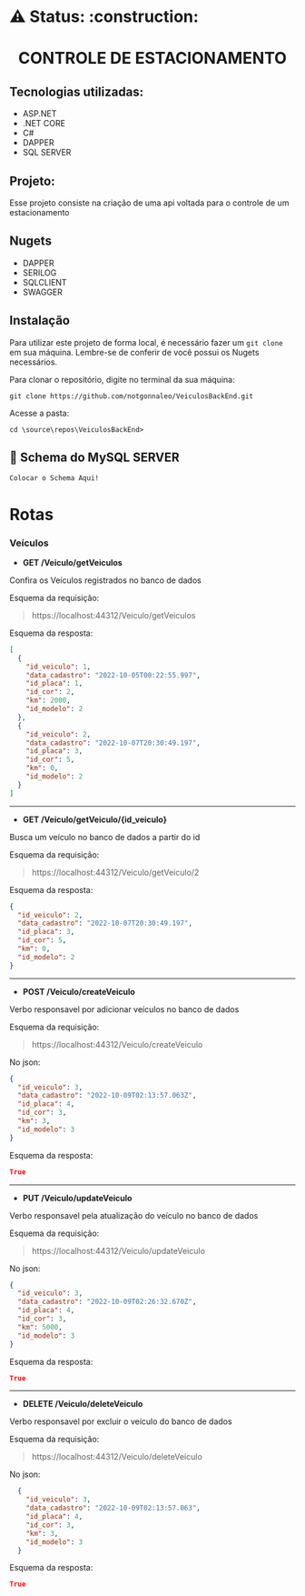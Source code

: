 <h1> ⚠️ Status: :construction: </h1>

<h1 align="center">CONTROLE DE ESTACIONAMENTO </h1>

## Tecnologias utilizadas:

- ASP.NET
- .NET CORE
- C#
- DAPPER
- SQL SERVER

## Projeto:

Esse projeto consiste na criação de uma api voltada para o controle de um estacionamento 

## Nugets

- DAPPER
- SERILOG
- SQLCLIENT
- SWAGGER

## Instalação

Para utilizar este projeto de forma local, é necessário fazer um
`git clone` em sua máquina. Lembre-se de conferir de você possui os Nugets necessários.

Para clonar o repositório, digite no terminal da sua máquina:

```
git clone https://github.com/notgonnaleo/VeiculosBackEnd.git
```

Acesse a pasta:
```
cd \source\repos\VeiculosBackEnd>
```

## 💾 Schema do MySQL SERVER
```
Colocar o Schema Aqui!
```

# Rotas

### Veículos

- **GET /Veiculo/getVeiculos**

Confira os Veículos registrados no banco de dados

Esquema da requisição:

>https://localhost:44312/Veiculo/getVeiculos

Esquema da resposta:

```json
[
  {
    "id_veiculo": 1,
    "data_cadastro": "2022-10-05T00:22:55.997",
    "id_placa": 1,
    "id_cor": 2,
    "km": 2000,
    "id_modelo": 2
  },
  {
    "id_veiculo": 2,
    "data_cadastro": "2022-10-07T20:30:49.197",
    "id_placa": 3,
    "id_cor": 5,
    "km": 0,
    "id_modelo": 2
  }
]
```
---
- **GET /Veiculo/getVeiculo/{id_veiculo}**

Busca um veículo no banco de dados a partir do id

Esquema da requisição:

>https://localhost:44312/Veiculo/getVeiculo/2

Esquema da resposta:

```json
{
  "id_veiculo": 2,
  "data_cadastro": "2022-10-07T20:30:49.197",
  "id_placa": 3,
  "id_cor": 5,
  "km": 0,
  "id_modelo": 2
}
```
---
- **POST /Veiculo/createVeiculo**

Verbo responsavel por adicionar veículos no banco de dados

Esquema da requisição:

>https://localhost:44312/Veiculo/createVeiculo

No json:
```json
{
  "id_veiculo": 3,
  "data_cadastro": "2022-10-09T02:13:57.063Z",
  "id_placa": 4,
  "id_cor": 3,
  "km": 3,
  "id_modelo": 3
}
```

Esquema da resposta:

```json
True
```
---
- **PUT /Veiculo/updateVeiculo**

Verbo responsavel pela atualização do veículo no banco de dados 

Esquema da requisição:

>https://localhost:44312/Veiculo/updateVeiculo

No json:

```json
{
  "id_veiculo": 3,
  "data_cadastro": "2022-10-09T02:26:32.670Z",
  "id_placa": 4,
  "id_cor": 3,
  "km": 5000,
  "id_modelo": 3
}
```
Esquema da resposta:

```json
True
```
---
- **DELETE /Veiculo/deleteVeiculo**

Verbo responsavel por excluir o veículo do banco de dados

Esquema da requisição:

>https://localhost:44312/Veiculo/deleteVeiculo

No json:

```json
  {
    "id_veiculo": 3,
    "data_cadastro": "2022-10-09T02:13:57.063",
    "id_placa": 4,
    "id_cor": 3,
    "km": 3,
    "id_modelo": 3
  }
```

Esquema da resposta:

```json
True
```
